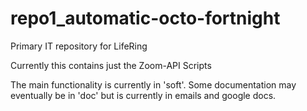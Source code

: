# repo1_automatic-octo-fortnight
Primary IT repository for LifeRing

Currently this contains just the Zoom-API Scripts

The main functionality is currently in 'soft'.  Some documentation may eventually be in 'doc' but is currently in emails and google docs.
